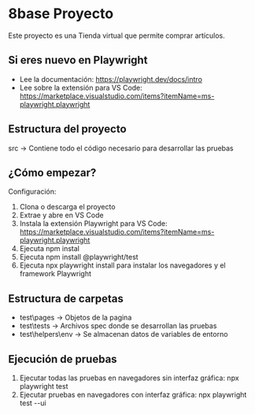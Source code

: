 
# 8base Proyecto
Este proyecto es una Tienda virtual que permite comprar artículos.

## Si eres nuevo en Playwright
- Lee la documentación: https://playwright.dev/docs/intro
- Lee sobre la extensión para VS Code: https://marketplace.visualstudio.com/items?itemName=ms-playwright.playwright

## Estructura del proyecto
src -> Contiene todo el código necesario para desarrollar las pruebas

## ¿Cómo empezar?
Configuración:
1. Clona o descarga el proyecto
2. Extrae y abre en VS Code
3. Instala la extensión Playwright para VS Code: https://marketplace.visualstudio.com/items?itemName=ms-playwright.playwright
4. Ejecuta npm instal 
5. Ejecuta npm install @playwright/test
6. Ejecuta npx playwright install para instalar los navegadores y el framework Playwright

## Estructura de carpetas
- test\pages -> Objetos de la pagina
- test\tests -> Archivos spec donde se desarrollan las pruebas
- test\helpers\env -> Se almacenan datos de variables de entorno

## Ejecución de pruebas
1. Ejecutar todas las pruebas en navegadores sin interfaz gráfica:
npx playwright test
2. Ejecutar pruebas en navegadores con interfaz gráfica:
npx playwright test --ui
